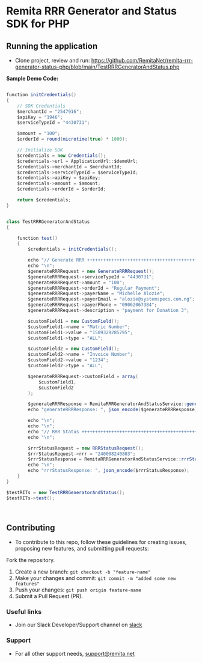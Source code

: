 # Remita RRR Generator and Status SDK for PHP

## Running the application
*  Clone project, review and run:
   https://github.com/RemitaNet/remita-rrr-generator-status-php/blob/main/TestRRRGeneratorAndStatus.php

**Sample Demo Code:**
```java

function initCredentials()
{
    // SDK Credentials
    $merchantId = "2547916";
    $apiKey = "1946";
    $serviceTypeId = "4430731";

    $amount = "100";
    $orderId = round(microtime(true) * 1000);

    // Initialize SDK
    $credentials = new Credentials();
    $credentials->url = ApplicationUrl::$demoUrl;
    $credentials->merchantId = $merchantId;
    $credentials->serviceTypeId = $serviceTypeId;
    $credentials->apiKey = $apiKey;
    $credentials->amount = $amount;
    $credentials->orderId = $orderId;

    return $credentials;
}


class TestRRRGeneratorAndStatus
{

    function test()
    {
        $credentials = initCredentials();

        echo "// Generate RRR ++++++++++++++++++++++++++++++++++++++++++++++++++++++++++++++++++++++++++";
        echo "\n";
        $generateRRRRequest = new GenerateRRRRequest();
        $generateRRRRequest->serviceTypeId = "4430731";
        $generateRRRRequest->amount = "100";
        $generateRRRRequest->orderId = "Regular Payment";
        $generateRRRRequest->payerName = "Michelle Alozie";
        $generateRRRRequest->payerEmail = "alozie@systemspecs.com.ng";
        $generateRRRRequest->payerPhone = "09062067384";
        $generateRRRRequest->description = "payment for Donation 3";

        $customField1 = new CustomField();
        $customField1->name = "Matric Number";
        $customField1->value = "1509329285795";
        $customField1->type = "ALL";

        $customField2 = new CustomField();
        $customField2->name = "Invoice Number";
        $customField2->value = "1234";
        $customField2->type = "ALL";

        $generateRRRRequest->customField = array(
            $customField1,
            $customField2
        );

        $generateRRRResponse = RemitaRRRGeneratorAndStatusService::generateRRR($generateRRRRequest, $credentials);
        echo "generateRRRResponse: ", json_encode($generateRRRResponse);

        echo "\n";
        echo "\n";
        echo "// RRR Status ++++++++++++++++++++++++++++++++++++++++++++++++++++++++++++++++++++++++++++";
        echo "\n";

        $rrrStatusRequest = new RRRStatusRequest();
        $rrrStatusRequest->rrr = "240008240803";
        $rrrStatusResponse = RemitaRRRGeneratorAndStatusService::rrrStatus($rrrStatusRequest, $credentials);
        echo "\n";
        echo "rrrStatusResponse: ", json_encode($rrrStatusResponse);
    }
}

$testRITs = new TestRRRGeneratorAndStatus();
$testRITs->test();

	
```
## Contributing
- To contribute to this repo, follow these guidelines for creating issues, proposing new features, and submitting pull requests:

Fork the repository.
1. Create a new branch: `git checkout -b "feature-name"`
2. Make your changes and commit: `git commit -m "added some new features"`
3. Push your changes: `git push origin feature-name`
4. Submit a Pull Request (PR).

### Useful links
* Join our Slack Developer/Support channel on [slack](http://bit.ly/RemitaDevSlack)
    
### Support
- For all other support needs, support@remita.net

